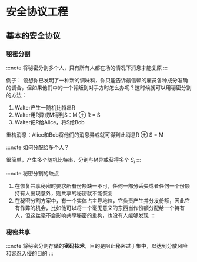 # 安全协议工程

## 基本的安全协议
### 秘密分割

:::note
将秘密分割多个人，只有所有人都在场的情况下消息才能复原
:::

例子： 设想你已发明了一种新的调味料，你只能告诉最信赖的雇员各种成分准确的调合，但如果他们中的一个背叛到对手方时怎么办呢？这时候就可以用秘密分割的方法：

1.  Walter产生一随机比特串R
2.  Walter用R异或M得到S：M ⊕ R = S
3.  Walter把R给Alice，将S给Bob

 重构消息：Alice和Bob将他们的消息异或就可得到此消息R ⊕ S = M

:::note
如何分配给多个人？

很简单，产生多个随机比特串，分别与M异或获得多个 $S_i$ 
:::

:::note
秘密分割的缺点

1. 在恢复共享秘密时要求所有份额缺一不可，任何一部分丢失或者任何一个份额持有人出现意外，则共享的秘密就不能恢复
2.  在秘密分割方案中，有一个实体占主导地位，它负责产生并分发份额，因此它有作弊的机会，比如他可以将一个毫无意义的东西当作份额分配给一个持有人，但这丝毫不会影响共享秘密的重构，也没有人能够发现
:::

### 秘密共享

:::note
将秘密分割存储的**密码技术**，目的是阻止秘密过于集中，以达到分散风险和容忍入侵的目的
:::





























